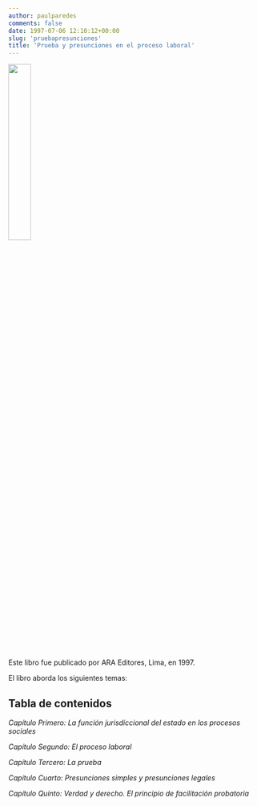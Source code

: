 ```yaml
---
author: paulparedes
comments: false
date: 1997-07-06 12:10:12+00:00
slug: 'pruebapresunciones'
title: 'Prueba y presunciones en el proceso laboral'
---
```


<img src='../img/pruebapresunciones.jpg' width=30%>


Este libro fue publicado por ARA Editores, Lima,  en 1997.

El libro aborda los siguientes temas:

## Tabla de contenidos


*Capítulo Primero: La función jurisdiccional del estado en los procesos sociales*

*Capítulo Segundo: El proceso laboral*

*Capítulo Tercero: La prueba*

*Capítulo Cuarto: Presunciones simples y presunciones legales*

*Capítulo Quinto: Verdad y derecho. El principio de facilitación probatoria*

